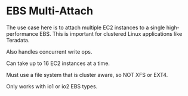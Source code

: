 # EBS Multi-Attach

The use case here is to attach multiple EC2 instances to a single high-performance EBS.
This is important for clustered Linux applications like Teradata.

Also handles concurrent write ops.

Can take up to 16 EC2 instances at a time.

Must use a file system that is cluster aware, so NOT XFS or EXT4.

Only works with io1 or io2 EBS types.

